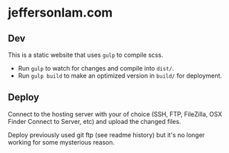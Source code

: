 # jeffersonlam.com

## Dev
This is a static website that uses `gulp` to compile scss.  
- Run `gulp` to watch for changes and compile into `dist/`.  
- Run `gulp build` to make an optimized version in `build/` for deployment.

## Deploy
Connect to the hosting server with your of choice (SSH, FTP, FileZilla, OSX Finder Connect to Server, etc) and upload the changed files.

Deploy previously used git ftp (see readme history) but it's no longer working for some mysterious reason. 
